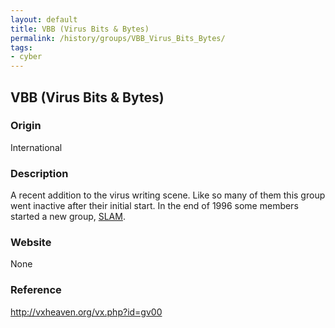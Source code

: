 ```yaml
---
layout: default
title: VBB (Virus Bits & Bytes)
permalink: /history/groups/VBB_Virus_Bits_Bytes/
tags:
- cyber
---
```


## VBB (Virus Bits & Bytes)

### Origin
International

### Description
A recent addition to the virus writing scene. Like so many of them this group went inactive after their initial start. In the end of 1996 some members started a new group, [SLAM](http://vxheaven.org/vx.php?id=gs06).

### Website
None

### Reference
http://vxheaven.org/vx.php?id=gv00
